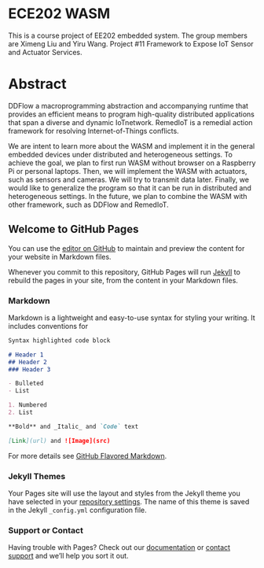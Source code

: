 # ECE202 WASM
This is a course project of EE202 embedded system. The group members are Ximeng Liu and Yiru Wang.
Project #11 Framework to Expose IoT Sensor and Actuator Services.

# Abstract
  DDFlow a macroprogramming abstraction and accompanying runtime that provides an efficient means to program high-quality distributed applications that span a diverse and dynamic IoTnetwork. RemedIoT is a remedial action framework for resolving Internet-of-Things conflicts. 
  
  We are intent to learn more about the WASM and implement it in the general embedded devices under distributed and heterogeneous settings. To achieve the goal, we plan to first run WASM without browser on a Raspberry Pi or personal laptops. Then, we will implement the WASM with actuators, such as sensors and cameras. We will try to transmit data later. Finally, we would like to generalize the program so that it can be run in distributed and heterogeneous settings. In the future, we plan to combine the WASM with other framework, such as DDFlow and RemedIoT.



## Welcome to GitHub Pages

You can use the [editor on GitHub](https://github.com/liux120/ECE202_WASM/blob/master/README.md) to maintain and preview the content for your website in Markdown files.

Whenever you commit to this repository, GitHub Pages will run [Jekyll](https://jekyllrb.com/) to rebuild the pages in your site, from the content in your Markdown files.

### Markdown

Markdown is a lightweight and easy-to-use syntax for styling your writing. It includes conventions for

```markdown
Syntax highlighted code block

# Header 1
## Header 2
### Header 3

- Bulleted
- List

1. Numbered
2. List

**Bold** and _Italic_ and `Code` text

[Link](url) and ![Image](src)
```

For more details see [GitHub Flavored Markdown](https://guides.github.com/features/mastering-markdown/).

### Jekyll Themes

Your Pages site will use the layout and styles from the Jekyll theme you have selected in your [repository settings](https://github.com/liux120/ece202.github.io/settings). The name of this theme is saved in the Jekyll `_config.yml` configuration file.

### Support or Contact

Having trouble with Pages? Check out our [documentation](https://help.github.com/categories/github-pages-basics/) or [contact support](https://github.com/contact) and we’ll help you sort it out.
